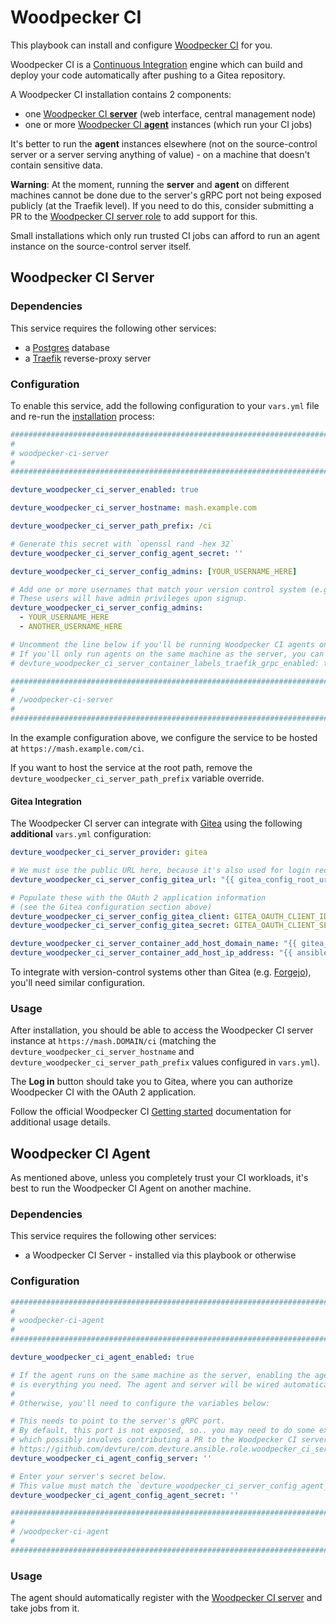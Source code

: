 # Woodpecker CI

This playbook can install and configure [Woodpecker CI](https://woodpecker-ci.org/) for you.

Woodpecker CI is a [Continuous Integration](https://en.wikipedia.org/wiki/Continuous_integration) engine which can build and deploy your code automatically after pushing to a Gitea repository.

A Woodpecker CI installation contains 2 components:

- one [Woodpecker CI **server**](#woodpecker-ci-server) (web interface, central management node)
- one or more [Woodpecker CI **agent**](#woodpecker-ci-agent) instances (which run your CI jobs)

It's better to run the **agent** instances elsewhere (not on the source-control server or a server serving anything of value) - on a machine that doesn't contain sensitive data.

**Warning**: At the moment, running the **server** and **agent** on different machines cannot be done due to the server's gRPC port not being exposed publicly (at the Traefik level). If you need to do this, consider submitting a PR to the [Woodpecker CI server role](https://github.com/devture/com.devture.ansible.role.woodpecker_ci_server) to add support for this.

Small installations which only run trusted CI jobs can afford to run an agent instance on the source-control server itself.

## Woodpecker CI Server

### Dependencies

This service requires the following other services:

- a [Postgres](postgres.md) database
- a [Traefik](traefik.md) reverse-proxy server

### Configuration

To enable this service, add the following configuration to your `vars.yml` file and re-run the [installation](../installing.md) process:

```yaml
########################################################################
#                                                                      #
# woodpecker-ci-server                                                 #
#                                                                      #
########################################################################

devture_woodpecker_ci_server_enabled: true

devture_woodpecker_ci_server_hostname: mash.example.com

devture_woodpecker_ci_server_path_prefix: /ci

# Generate this secret with `openssl rand -hex 32`
devture_woodpecker_ci_server_config_agent_secret: ''

devture_woodpecker_ci_server_config_admins: [YOUR_USERNAME_HERE]

# Add one or more usernames that match your version control system (e.g. Gitea) below.
# These users will have admin privileges upon signup.
devture_woodpecker_ci_server_config_admins:
  - YOUR_USERNAME_HERE
  - ANOTHER_USERNAME_HERE

# Uncomment the line below if you'll be running Woodpecker CI agents on remote machines.
# If you'll only run agents on the same machine as the server, you can keep gRPC expose disabled.
# devture_woodpecker_ci_server_container_labels_traefik_grpc_enabled: true

########################################################################
#                                                                      #
# /woodpecker-ci-server                                                #
#                                                                      #
########################################################################
```

In the example configuration above, we configure the service to be hosted at `https://mash.example.com/ci`.

If you want to host the service at the root path, remove the `devture_woodpecker_ci_server_path_prefix` variable override.

#### Gitea Integration

The Woodpecker CI server can integrate with [Gitea](gitea.md) using the following **additional** `vars.yml` configuration:

```yaml
devture_woodpecker_ci_server_provider: gitea

# We must use the public URL here, because it's also used for login redirects
devture_woodpecker_ci_server_config_gitea_url: "{{ gitea_config_root_url }}"

# Populate these with the OAuth 2 application information
# (see the Gitea configuration section above)
devture_woodpecker_ci_server_config_gitea_client: GITEA_OAUTH_CLIENT_ID_HERE
devture_woodpecker_ci_server_config_gitea_secret: GITEA_OAUTH_CLIENT_SECRET_HERE

devture_woodpecker_ci_server_container_add_host_domain_name: "{{ gitea_hostname }}"
devture_woodpecker_ci_server_container_add_host_ip_address: "{{ ansible_host }}"
```

To integrate with version-control systems other than Gitea (e.g. [Forgejo](forgejo.md)), you'll need similar configuration.

### Usage

After installation, you should be able to access the Woodpecker CI server instance at `https://mash.DOMAIN/ci` (matching the `devture_woodpecker_ci_server_hostname` and `devture_woodpecker_ci_server_path_prefix` values configured in `vars.yml`).

The **Log in** button should take you to Gitea, where you can authorize Woodpecker CI with the OAuth 2 application.

Follow the official Woodpecker CI [Getting started](https://woodpecker-ci.org/docs/usage/intro) documentation for additional usage details.


## Woodpecker CI Agent

As mentioned above, unless you completely trust your CI workloads, it's best to run the Woodpecker CI Agent on another machine.

### Dependencies

This service requires the following other services:

- a Woodpecker CI Server - installed via this playbook or otherwise

### Configuration

```yaml
########################################################################
#                                                                      #
# woodpecker-ci-agent                                                  #
#                                                                      #
########################################################################

devture_woodpecker_ci_agent_enabled: true

# If the agent runs on the same machine as the server, enabling the agent
# is everything you need. The agent and server will be wired automatically.
#
# Otherwise, you'll need to configure the variables below:

# This needs to point to the server's gRPC port.
# By default, this port is not exposed, so.. you may need to do some extra work,
# which possibly involves contributing a PR to the Woodpecker CI server role:
# https://github.com/devture/com.devture.ansible.role.woodpecker_ci_server
devture_woodpecker_ci_agent_config_server: ''

# Enter your server's secret below.
# This value must match the `devture_woodpecker_ci_server_config_agent_secret` variable.
devture_woodpecker_ci_agent_config_agent_secret: ''

########################################################################
#                                                                      #
# /woodpecker-ci-agent                                                 #
#                                                                      #
########################################################################
```

### Usage

The agent should automatically register with the [Woodpecker CI server](#woodpecker-ci-server) and take jobs from it.
